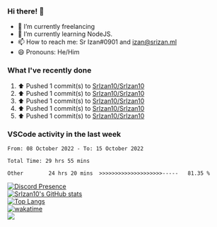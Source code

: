 ### Hi there! 👋

- 🔭 I’m currently freelancing
- 🌱 I’m currently learning NodeJS.
- 📫 How to reach me: Sr Izan#0901 and izan@srizan.ml
- 😄 Pronouns: He/Him

### What I've recently done

<!--RECENT_ACTIVITY:start-->
1. ⬆️ Pushed 1 commit(s) to [SrIzan10/SrIzan10](https://github.com/SrIzan10/SrIzan10)
2. ⬆️ Pushed 1 commit(s) to [SrIzan10/SrIzan10](https://github.com/SrIzan10/SrIzan10)
3. ⬆️ Pushed 1 commit(s) to [SrIzan10/SrIzan10](https://github.com/SrIzan10/SrIzan10)
4. ⬆️ Pushed 1 commit(s) to [SrIzan10/SrIzan10](https://github.com/SrIzan10/SrIzan10)
5. ⬆️ Pushed 1 commit(s) to [SrIzan10/SrIzan10](https://github.com/SrIzan10/SrIzan10)

### VSCode activity in the last week

<!--START_SECTION:waka-->

```text
From: 08 October 2022 - To: 15 October 2022

Total Time: 29 hrs 55 mins

Other        24 hrs 20 mins  >>>>>>>>>>>>>>>>>>>>-----   81.35 %
```

<!--END_SECTION:waka-->

[![Discord Presence](https://lanyard.cnrad.dev/api/703974042700611634)](https://discord.com/users/703974042700611634)  
[![SrIzan10's GitHub stats](https://github-readme-stats.vercel.app/api?username=SrIzan10&show_icons=true&theme=dark&count_private=true)](https://github.com/anuraghazra/github-readme-stats)  
[![Top Langs](https://github-readme-stats.vercel.app/api/top-langs/?username=SrIzan10&layout=compact&theme=dark&count_private=true)](https://github.com/anuraghazra/github-readme-stats)  
[![wakatime](https://wakatime.com/badge/user/4ad16edf-eadc-48d9-b010-26f275fe0be6.svg)](https://wakatime.com/@4ad16edf-eadc-48d9-b010-26f275fe0be6)   
![](https://metrics.lecoq.io/SrIzan10?base.repositories=0&languages=1&isocalendar=1&followup=1)
